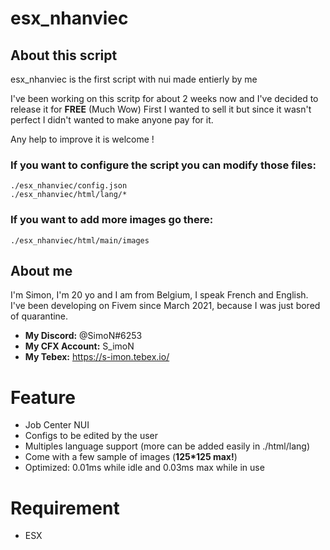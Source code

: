 # esx_nhanviec

## About this script

esx_nhanviec is the first script with nui made entierly by me

I've been working on this scritp for about 2 weeks now and I've decided to release it for **FREE** (Much Wow)
First I wanted to sell it but since it wasn't perfect I didn't wanted to make anyone pay for it.

Any help to improve it is welcome !

### If you want to configure the script you can modify those files: 
```
./esx_nhanviec/config.json
./esx_nhanviec/html/lang/*
```
### If you want to add more images go there:
```
./esx_nhanviec/html/main/images
```

## About me

I'm Simon, I'm 20 yo and I am from Belgium, I speak French and English.
I've been developing on Fivem since March 2021, because I was just bored of quarantine.

- __**My Discord:**__         @SimoN#6253
- __**My CFX Account:**__     S_imoN
- __**My Tebex:**__           https://s-imon.tebex.io/


# Feature

- Job Center NUI
- Configs to be edited by the user
- Multiples language support (more can be added easily in ./html/lang)
- Come with a few sample of images (**125*125 max!**)
- Optimized: 0.01ms while idle and 0.03ms max while in use

# Requirement

- ESX

